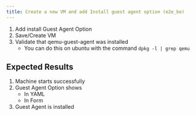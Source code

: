 ```yaml
---
title: Create a new VM and add Install guest agent option (e2e_be)
---
```

1. Add install Guest Agent Option
1. Save/Create VM
1. Validate that qemu-guest-agent was installed
    - You can do this on ubuntu with the command `dpkg -l | grep qemu`

## Expected Results
1. Machine starts successfully
1. Guest Agent Option shows 
    - In YAML
    - In Form
1. Guest Agent is installed
